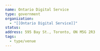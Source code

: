 ```yaml
---
name: Ontario Digital Service
type: government
organization:
  - "[[Ontario Digital Service]]"
status:
address: 595 Bay St., Toronto, ON M5G 2R3
tags:
  - type/venue
---
```

